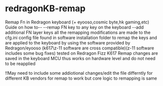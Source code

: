 # redragonKB-remap
Remap Fn in Redragon keyboard (+ eyooso,cosmic byte,hk gaming,etc)
Guide on how to--
 --remap FN key to any key on the keyboard 
 --add additional FN layer keys
all the remapping modifications are made to the cfg.ini config file found in software installation folder to remap the keys
and are applied to the keyboard by using the software provided by Redragon/eyooso (k617\z-11 software are cross compatible)(z-11 software includes some bug fixes)
tested on Redragon Fizz K617
Remap changes are saved in the keyboard MCU thus works on hardware level and do not need to be reapplied

!!May need to include some addiotional changes/edit the file differntly for different KB vendors for remap to work but core logic to remapping is same

